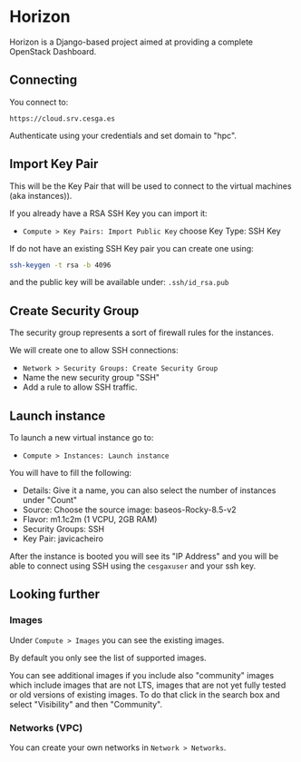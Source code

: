 # Horizon
Horizon is a Django-based project aimed at providing a complete OpenStack Dashboard.

## Connecting
You connect to:

    https://cloud.srv.cesga.es

Authenticate using your credentials and set domain to "hpc".

## Import Key Pair
This will be the Key Pair that will be used to connect to the virtual machines (aka instances)).

If you already have a RSA SSH Key you can import it:
- `Compute > Key Pairs: Import Public Key`
choose Key Type: SSH Key

If do not have an existing SSH Key pair you can create one using:
```bash
ssh-keygen -t rsa -b 4096
```
and the public key will be available under: `.ssh/id_rsa.pub`

## Create Security Group
The security group represents a sort of firewall rules for the instances.

We will create one to allow SSH connections:
- `Network > Security Groups: Create Security Group`
- Name the new security group "SSH"
- Add a rule to allow SSH traffic.

## Launch instance
To launch a new virtual instance go to:
- `Compute > Instances: Launch instance`

You will have to fill the following:
- Details: Give it a name, you can also select the number of instances under "Count"
- Source: Choose the source image: baseos-Rocky-8.5-v2
- Flavor: m1.1c2m (1 VCPU, 2GB RAM)
- Security Groups: SSH
- Key Pair: javicacheiro

After the instance is booted you will see its "IP Address" and you will be able to connect using SSH using the `cesgaxuser` and your ssh key.

## Looking further
### Images
Under `Compute > Images` you can see the existing images.

By default you only see the list of supported images.

You can see additional images if you include also "community" images which include images that are not LTS, images that are not yet fully tested or old versions of existing images. To do that click in the search box and select "Visibility" and then "Community".

### Networks (VPC)
You can create your own networks in `Network > Networks`.

